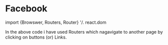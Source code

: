 # Facebook

import {Browswer, Routers, Router} '/. react.dom

In the above code i have used Routers which nagavigate to another page by clicking on buttons (or) Links. 
